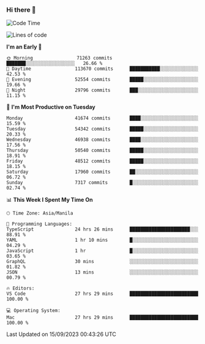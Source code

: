 ### Hi there 👋

<!--START_SECTION:waka-->
![Code Time](http://img.shields.io/badge/Code%20Time-4%2C334%20hrs%2026%20mins-blue)

![Lines of code](https://img.shields.io/badge/From%20Hello%20World%20I%27ve%20Written-105.3%20million%20lines%20of%20code-blue)

**I'm an Early 🐤** 

```text
🌞 Morning                71263 commits       ███████░░░░░░░░░░░░░░░░░░   26.66 % 
🌆 Daytime                113670 commits      ███████████░░░░░░░░░░░░░░   42.53 % 
🌃 Evening                52554 commits       █████░░░░░░░░░░░░░░░░░░░░   19.66 % 
🌙 Night                  29796 commits       ███░░░░░░░░░░░░░░░░░░░░░░   11.15 % 
```
📅 **I'm Most Productive on Tuesday** 

```text
Monday                   41674 commits       ████░░░░░░░░░░░░░░░░░░░░░   15.59 % 
Tuesday                  54342 commits       █████░░░░░░░░░░░░░░░░░░░░   20.33 % 
Wednesday                46938 commits       ████░░░░░░░░░░░░░░░░░░░░░   17.56 % 
Thursday                 50540 commits       █████░░░░░░░░░░░░░░░░░░░░   18.91 % 
Friday                   48512 commits       █████░░░░░░░░░░░░░░░░░░░░   18.15 % 
Saturday                 17960 commits       ██░░░░░░░░░░░░░░░░░░░░░░░   06.72 % 
Sunday                   7317 commits        █░░░░░░░░░░░░░░░░░░░░░░░░   02.74 % 
```


📊 **This Week I Spent My Time On** 

```text
🕑︎ Time Zone: Asia/Manila

💬 Programming Languages: 
TypeScript               24 hrs 26 mins      ██████████████████████░░░   88.91 % 
YAML                     1 hr 10 mins        █░░░░░░░░░░░░░░░░░░░░░░░░   04.29 % 
JavaScript               1 hr                █░░░░░░░░░░░░░░░░░░░░░░░░   03.65 % 
GraphQL                  30 mins             ░░░░░░░░░░░░░░░░░░░░░░░░░   01.82 % 
JSON                     13 mins             ░░░░░░░░░░░░░░░░░░░░░░░░░   00.79 % 

🔥 Editors: 
VS Code                  27 hrs 29 mins      █████████████████████████   100.00 % 

💻 Operating System: 
Mac                      27 hrs 29 mins      █████████████████████████   100.00 % 
```


 Last Updated on 15/09/2023 00:43:26 UTC
<!--END_SECTION:waka-->


<!--
**rad182/rad182** is a ✨ _special_ ✨ repository because its `README.md` (this file) appears on your GitHub profile.

Here are some ideas to get you started:

- 🔭 I’m currently working on ...
- 🌱 I’m currently learning ...
- 👯 I’m looking to collaborate on ...
- 🤔 I’m looking for help with ...
- 💬 Ask me about ...
- 📫 How to reach me: ...
- 😄 Pronouns: ...
- ⚡ Fun fact: ...
-->
